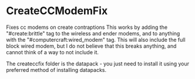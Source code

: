 # CreateCCModemFix
Fixes cc modems on create contraptions
This works by adding the "#create:brittle" tag to the wireless and ender modems, and to anything with the "#computercraft:wired_modem" tag.
This will also include the full block wired modem, but I do not believe that this breaks anything, and cannot think of a way to not include it.

The createccfix folder is the datapack - you just need to install it using your preferred method of installing datapacks.
